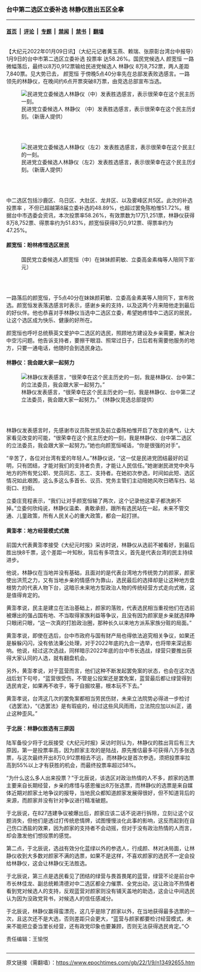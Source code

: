 ### 台中第二选区立委补选  林静仪胜出五区全拿

---

#### [首页](../../../..?n13492655) &nbsp;|&nbsp; [评论](../../../../../epoch-comment?n13492655) &nbsp;|&nbsp; [专题](../../../../../epoch-special?n13492655) &nbsp;|&nbsp; [禁闻](../../../../../epoch-news?n13492655) &nbsp;|&nbsp; [禁书](../../../../../books?n13492655) &nbsp;|&nbsp; [翻墙](https://github.com/gfw-breaker/nogfw/blob/master/README.md?n13492655)


<div class="column" id="artbody" itemprop="articleBody">
 <!-- article content begin -->
 <p>
  【大纪元2022年01月09日讯】（大纪元记者黄玉燕、赖瑞、张原彰台湾台中报导）1月9日的台中市第二选区立委补选
  <ok href="https://www.epochtimes.com/gb/tag/%E6%8A%95%E7%A5%A8%E7%8E%87.html">
   投票率
  </ok>
  达58.26%。国民党候选人
  <ok href="https://www.epochtimes.com/gb/tag/%E9%A2%9C%E5%AE%BD%E6%81%92.html">
   颜宽恒
  </ok>
  一路微幅落后，最终以8万0,912票输给民进党候选人
  <ok href="https://www.epochtimes.com/gb/tag/%E6%9E%97%E9%9D%99%E4%BB%AA.html">
   林静仪
  </ok>
  8万8,752票，两人差距7,840票。见大势已去，
  <ok href="https://www.epochtimes.com/gb/tag/%E9%A2%9C%E5%AE%BD%E6%81%92.html">
   颜宽恒
  </ok>
  于傍晚5点40分率先在总部发表败选感言。一路领先的林静仪，在晚间约6点开票突破8万票，由竞选总部宣布当选。
 </p>
 <figure aria-describedby="caption-13492660" class="wp-caption aligncenter" id="13492660" style="width: 500px">
  <ok href=" https://i.epochtimes.com/assets/uploads/2022/01/id13492660-536288-450x308.jpg" rel="noreferrer noopener" target="_blank">
   <img alt="民进党立委候选人林静仪（中）发表胜选感言，表示很荣幸在这个民主历史的一刻。" src="https://i.epochtimes.com/assets/uploads/2022/01/id13492660-536288-450x308.jpg"/>
  </ok>
  <br/><figcaption class="wp-caption-text" id="caption-13492660">
   民进党立委候选人
   <ok href="https://www.epochtimes.com/gb/tag/%E6%9E%97%E9%9D%99%E4%BB%AA.html">
    林静仪
   </ok>
   （中）发表胜选感言，表示很荣幸在这个民主历史的一刻。（新唐人提供）
  </figcaption><br/>
 </figure><br/>
 <figure aria-describedby="caption-13492659" class="wp-caption aligncenter" id="13492659" style="width: 500px">
  <ok href=" https://i.epochtimes.com/assets/uploads/2022/01/id13492659-536287-450x312.jpg" rel="noreferrer noopener" target="_blank">
   <img alt="民进党立委候选人林静仪（左2）发表胜选感言，表示很荣幸在这个民主历史的一刻。" src="https://i.epochtimes.com/assets/uploads/2022/01/id13492659-536287-450x312.jpg"/>
  </ok>
  <br/><figcaption class="wp-caption-text" id="caption-13492659">
   民进党立委候选人林静仪（左2）发表胜选感言，表示很荣幸在这个民主历史的一刻。（新唐人提供）
  </figcaption><br/>
 </figure><br/>
 <p>
  中二选区包括沙鹿区、乌日区、大肚区、龙井区、以及雾峰区共5区。此次的补选
  <ok href="https://www.epochtimes.com/gb/tag/%E6%8A%95%E7%A5%A8%E7%8E%87.html">
   投票率
  </ok>
  ，不但已超越第8届立委补选的48.89%，也超过罢免陈柏惟51.72%。根据台中市选委会资讯，本次投票率58.26%，有效票数为17万1,251票，林静仪获得8万8,752票、得票率约为51.83%，颜宽恒获得8万0,912票、得票率约为47.25%。
 </p>
 <h4>
  颜宽恒：盼林疼惜选区居民
 </h4>
 <figure aria-describedby="caption-attachment-13492658" class="wp-caption aligncenter" id="attachment_13492658" style="width: 600px">
  <ok href="https://i.epochtimes.com/assets/uploads/2022/01/id13492658-536281.jpg" target="_blank">
   <img alt="" class="size-large wp-image-13492658" src="https://i.epochtimes.com/assets/uploads/2022/01/id13492658-536281-600x473.jpg"/>
  </ok>
  <br/><figcaption class="wp-caption-text" id="caption-attachment-13492658">
   国民党立委候选人颜宽恒（中）在妹妹颜莉敏、立委高金素梅等人陪同下宣布败选。（赖瑞／大纪元）
  </figcaption><br/>
 </figure><br/>
 <p>
  一路落后的颜宽恒，于5点40分在妹妹颜莉敏、立委高金素美等人陪同下，宣布败选。颜宽恒发表落选感言时表示，感谢乡亲的支持，以及这两个月来陪他走到最后的好伙伴。他也恭喜对手林静仪当选中二选区立委，希望她疼惜中二选区的居民，让这个选区成为快乐、健康的好所在。
 </p>
 <p>
  颜宽恒也呼吁总统蔡英文爱护中二选区的选民，照顾地方建设及乡亲需要，解决台中空污问题。他告诉支持者，要擦干眼泪、照常过日子，日后若有需要他服务的地方，只要一通电话，他随时会到选民身边。
 </p>
 <h4>
  林静仪：我会跟大家一起努力
 </h4>
 <figure aria-describedby="caption-13492661" class="wp-caption aligncenter" id="13492661" style="width: 500px">
  <ok href=" https://i.epochtimes.com/assets/uploads/2022/01/id13492661-536289-450x300.jpg" rel="noreferrer noopener" target="_blank">
   <img alt="林静仪发表感言，“很荣幸在这个民主历史的一刻，我是林静仪、台中第二选区的立法委员，我会跟大家一起努力。”" src="https://i.epochtimes.com/assets/uploads/2022/01/id13492661-536289-450x300.jpg"/>
  </ok>
  <br/><figcaption class="wp-caption-text" id="caption-13492661">
   林静仪发表感言，“很荣幸在这个民主历史的一刻，我是林静仪、台中第二选区的立法委员，我会跟大家一起努力。”（林静仪竞选总部提供）
  </figcaption><br/>
 </figure><br/>
 <p>
  林静仪发表感言时，先感谢市议员陈世凯及前立委陈柏惟开启了改变的勇气，让大家看见改变的可能，“很荣幸在这个民主历史的一刻，我是林静仪、台中第二选区的立法委员，我会跟大家一起努力。”她也向颜宽恒喊话，“你是很强的对手”。
 </p>
 <p>
  “辛苦了，各位对台湾有爱的年轻人。”林静仪说，“这一仗是民进党团结最好的证明，只有团结，才能对我们的支持者负责，才能让人民信任。”她谢谢民进党中央与地方的所有党公职、党员同志、志工、支持者。在她初次参选，时间如此短、选区情况如此艰困，这么多这么多首长、议员、党务主管们主动陪她风吹日晒车扫、站街口、扫街。
 </p>
 <p>
  立委庄竞程表示，“我们让对手颜宽恒输了两次，这个记录他这辈子都洗刷不掉。”立委何欣纯说，林静仪温柔、勇敢承担，跟所有选民站在一起，未来不管交通、儿童政策，所有人民关心的重大政策，都会一起打拼。
 </p>
 <h4>
  黄澎孝：地方经营模式式微
 </h4>
 <p>
  前国大代表黄澎孝接受《大纪元时报》采访时说，林静仪从选前不被看好，到最后胜出快8千票，这个差距一叶知秋，背后有多项含义，首先是代表台湾的民主持续进步。
 </p>
 <p>
  他说，林静仪在当地并没有基础，且面对的是代表台湾地方传统势力的颜家，颜家使出洪荒之力，又有当地乡亲的情感作为靠山，选民最后的选择却是让这种地方盘根势力的代表人物下台，这暗示未来地方型政治人物的传统经营方式走向式微，这是值得肯定的。
 </p>
 <p>
  黄澎孝说，民主是建立在法治基础上，颜家的落败，代表选民相当重视他们在选前被爆出的强占国有地、不当取得家族利益等争议，且没有因为颜家是乡亲就选择睁只眼闭只眼，“这一次真的打脸政治圈，那种长久以来地方派系家族分赃的局面。”
 </p>
 <p>
  黄澎孝说，即使在选后，台中市政府与国有财产局也得依法追究相关争议，如果还是躲躲闪闪，没有依法秉公处理，对于2022年底的九合一选举，也将带来深远影响。他说，经过这次选战，同样暗示2022年底的台中市长选战，绿营只要推出获得大家认同的人选，就有翻盘机会。
 </p>
 <p>
  另外，黄澎孝说，对于蓝营而言，他们这种不断发起罢免案的状态，也会在这次选战后划下句号，“蓝营很受伤，不管是公投案还是罢免案，蓝营最后都让绿营得到选民肯定，如果再不收手，等于自掘坟墓，根本玩不下去。”
 </p>
 <p>
  黄澎孝说，台湾这几次的罢免案都相当劳民伤财，未来立法院势必得进一步检讨《选罢法》，“《选罢法》是有瑕疵的，经过这些风风雨雨，立法院应加以纠正，遏止这种歪风。”
 </p>
 <h4>
  于北辰：林静仪胜选有三原因
 </h4>
 <p>
  陆军备役少将于北辰接受《大纪元时报》采访时则认为，林静仪的胜出背后有三大原因，第一是投票率高，因为颜家主攻的是陆战，原先推估最多可获得八万多张选票，与这次最终开出8万0,912票相去不远，而林静仪是首次参选，须把投票率拉高到55%以上才有获胜的机会，而最终投票率超过58%。
 </p>
 <p>
  “为什么这么多人出来投票？”于北辰说，该选区对政治热情的人不多，颜家的选票主要来自长期经营，乡亲的疼惜与感恩催出8万张选票，而林静仪的选票是来自媒体近期对颜家土地争议的报导，当地民众都知道颜家发展得很好，但不知道背后的来源，而颜家并没有针对争议进行精准破题。
 </p>
 <p>
  于北辰说，在827违建争议被爆出后，颜家应该二话不说进行拆除，立刻让这个议题消失，但他们是透过打传统悲情牌，试图慢慢淡化此事的影响，这反而起到在自己伤口洒盐的效果，因为颜家的支持者不会动摇，但对于没有政治热情的人而言，却会激发他们想投票的感觉。
 </p>
 <p>
  第二点，于北辰说，选战有效分化蓝绿以外的参选人，行成颜、林对决局面，让林静仪收到大多数对颜家不满的选票，如果不是这样，不喜欢颜家的选民不一定会投给林静仪，这会让林静仪无法胜选。
 </p>
 <p>
  于北辰说，第三点是选民看见了团结的绿营与畏首畏尾的蓝营，绿营不论是前台中市长林佳龙、副总统赖清德对中二选区都全力催票、全党出动，这让政治不热情者看到党对候选人的支持，反观蓝营对颜家则没有铺天盖地的助选，这会让中间选民认为因为没政党背书，对候选人的信任感减分。
 </p>
 <p>
  于北辰说，林静仪赢得蛮漂亮，这几乎是除了颜家以外，在当地获得最多选票的一次，且这次还不是大选，否则差距只会更大，“蓝营与颜家都要检讨经营模式，未来不能把立委当里长经营，还有政党印象也要兼顾，否则无法获得选民肯定。”◇
 </p>
 <p>
  责任编辑：王愉悦
 </p>
 <!-- article content end -->
</div>


---

原文链接（需翻墙）：https://www.epochtimes.com/gb/22/1/9/n13492655.htm